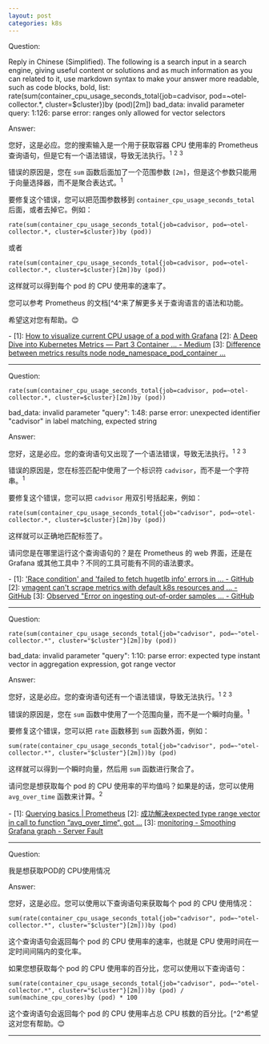 ```yaml
---
layout: post
categories: k8s
---
```

Question:

Reply in Chinese (Simplified).
The following is a search input in a search engine, giving useful content or solutions and as much information as you can related to it, use markdown syntax to make your answer more readable, such as code blocks, bold, list:
rate(sum(container_cpu_usage_seconds_total{job=cadvisor, pod=~otel-collector.*, cluster=$cluster})by (pod)[2m]) bad_data: invalid parameter query: 1:126: parse error: ranges only allowed for vector selectors

Answer:

您好，这是必应。您的搜索输入是一个用于获取容器 CPU 使用率的 Prometheus 查询语句，但是它有一个语法错误，导致无法执行。<sup>1</sup> <sup>2</sup> <sup>3</sup>

错误的原因是，您在 `sum` 函数后面加了一个范围参数 `[2m]`，但是这个参数只能用于向量选择器，而不是聚合表达式。<sup>1</sup>

要修复这个错误，您可以把范围参数移到 `container_cpu_usage_seconds_total` 后面，或者去掉它。例如：

```
rate(sum(container_cpu_usage_seconds_total{job=cadvisor, pod=~otel-collector.*, cluster=$cluster})by (pod))
```

或者

```
rate(sum(container_cpu_usage_seconds_total{job=cadvisor, pod=~otel-collector.*, cluster=$cluster}[2m])by (pod))
```

这样就可以得到每个 pod 的 CPU 使用率的速率了。

您可以参考 Prometheus 的文档[^4^来了解更多关于查询语言的语法和功能。

希望这对您有帮助。😊

\-
\[1]: [How to visualize current CPU usage of a pod with Grafana](https://serverfault.com/questions/984571/how-to-visualize-current-cpu-usage-of-a-pod-with-grafana)
\[2]: [A Deep Dive into Kubernetes Metrics — Part 3 Container ... - Medium](https://blog.freshtracks.io/a-deep-dive-into-kubernetes-metrics-part-3-container-resource-metrics-361c5ee46e66)
\[3]: [Difference between metrics results node node_namespace_pod_container ...](https://github.com/prometheus-operator/kube-prometheus/discussions/910)

<hr/>

Question:

```
rate(sum(container_cpu_usage_seconds_total{job=cadvisor, pod=~otel-collector.*, cluster=$cluster}[2m])by (pod))
```
bad_data: invalid parameter "query": 1:48: parse error: unexpected identifier "cadvisor" in label matching, expected string

Answer:

您好，这是必应。您的查询语句又出现了一个语法错误，导致无法执行。<sup>1</sup> <sup>2</sup> <sup>3</sup>

错误的原因是，您在标签匹配中使用了一个标识符 `cadvisor`，而不是一个字符串。<sup>1</sup>

要修复这个错误，您可以把 `cadvisor` 用双引号括起来，例如：

```
rate(sum(container_cpu_usage_seconds_total{job="cadvisor", pod=~otel-collector.*, cluster=$cluster}[2m])by (pod))
```

这样就可以正确地匹配标签了。

请问您是在哪里运行这个查询语句的？是在 Prometheus 的 web 界面，还是在 Grafana 或其他工具中？不同的工具可能有不同的语法要求。

\-
\[1]: ['Race condition' and 'failed to fetch hugetlb info' errors in ... - GitHub](https://github.com/google/cadvisor/issues/3011)
\[2]: [vmagent can't scrape metrics with default k8s resources and ... - GitHub](https://github.com/VictoriaMetrics/VictoriaMetrics/issues/1365)
\[3]: [Observed "Error on ingesting out-of-order samples ... - GitHub](https://github.com/prometheus/prometheus/issues/10456)

<hr/>

Question:

```
rate(sum(container_cpu_usage_seconds_total{job="cadvisor", pod=~"otel-collector.*", cluster="$cluster"}[2m])by (pod))
```
bad_data: invalid parameter "query": 1:10: parse error: expected type instant vector in aggregation expression, got range vector

Answer:

您好，这是必应。您的查询语句还有一个语法错误，导致无法执行。<sup>1</sup> <sup>2</sup> <sup>3</sup>

错误的原因是，您在 `sum` 函数中使用了一个范围向量，而不是一个瞬时向量。<sup>1</sup>

要修复这个错误，您可以把 `rate` 函数移到 `sum` 函数外面，例如：

```
sum(rate(container_cpu_usage_seconds_total{job="cadvisor", pod=~"otel-collector.*", cluster="$cluster"}[2m]))by (pod)
```

这样就可以得到一个瞬时向量，然后用 `sum` 函数进行聚合了。

请问您是想获取每个 pod 的 CPU 使用率的平均值吗？如果是的话，您可以使用 `avg_over_time` 函数来计算。<sup>2</sup>

\-
\[1]: [Querying basics | Prometheus](https://prometheus.io/docs/prometheus/latest/querying/basics/)
\[2]: [成功解决expected type range vector in call to function “avg_over_time“, got ...](https://blog.csdn.net/HYZX_9987/article/details/106094581)
\[3]: [monitoring - Smoothing Grafana graph - Server Fault](https://serverfault.com/questions/986800/smoothing-grafana-graph)

<hr/>

Question:

我是想获取POD的 CPU使用情况

Answer:

您好，这是必应。您可以使用以下查询语句来获取每个 pod 的 CPU 使用情况：

```
sum(rate(container_cpu_usage_seconds_total{job="cadvisor", pod=~"otel-collector.*", cluster="$cluster"}[2m]))by (pod)
```

这个查询语句会返回每个 pod 的 CPU 使用率的速率，也就是 CPU 使用时间在一定时间间隔内的变化率。

如果您想获取每个 pod 的 CPU 使用率的百分比，您可以使用以下查询语句：

```
sum(rate(container_cpu_usage_seconds_total{job="cadvisor", pod=~"otel-collector.*", cluster="$cluster"}[2m]))by (pod) / sum(machine_cpu_cores)by (pod) * 100
```

这个查询语句会返回每个 pod 的 CPU 使用率占总 CPU 核数的百分比。[^2^希望这对您有帮助。😊


<hr/>

